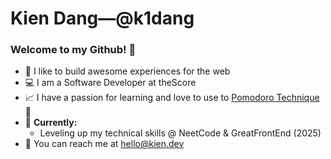 ﻿# Kien Dang—@k1dang

### Welcome to my Github! 👋

- 🎯 I like to build awesome experiences for the web
- 💻 I am a Software Developer at theScore
- 📈 I have a passion for learning and love to use to [Pomodoro Technique](https://kiendang.me/tags/pomodoro) 🍅
- 🌱 **Currently:**
    - Leveling up my technical skills @ NeetCode & GreatFrontEnd (2025)
- 📮 You can reach me at [hello@kien.dev](mailto:hello@kien.dev)



